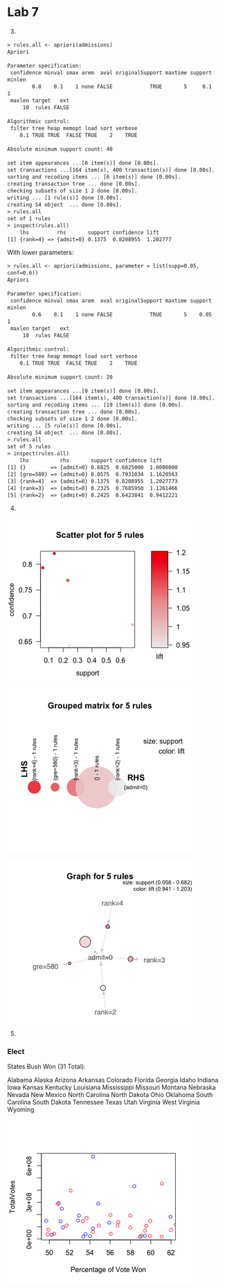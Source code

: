 # Lab 7
3. 
```
> rules.all <- apriori(admissions)
Apriori

Parameter specification:
 confidence minval smax arem  aval originalSupport maxtime support minlen
        0.8    0.1    1 none FALSE            TRUE       5     0.1      1
 maxlen target   ext
     10  rules FALSE

Algorithmic control:
 filter tree heap memopt load sort verbose
    0.1 TRUE TRUE  FALSE TRUE    2    TRUE

Absolute minimum support count: 40 

set item appearances ...[0 item(s)] done [0.00s].
set transactions ...[164 item(s), 400 transaction(s)] done [0.00s].
sorting and recoding items ... [6 item(s)] done [0.00s].
creating transaction tree ... done [0.00s].
checking subsets of size 1 2 done [0.00s].
writing ... [1 rule(s)] done [0.00s].
creating S4 object  ... done [0.00s].
> rules.all
set of 1 rules 
> inspect(rules.all)
    lhs         rhs       support confidence lift    
[1] {rank=4} => {admit=0} 0.1375  0.8208955  1.202777
```
With lower parameters:
```
> rules.all <- apriori(admissions, parameter = list(supp=0.05, conf=0.6))
Apriori

Parameter specification:
 confidence minval smax arem  aval originalSupport maxtime support minlen
        0.6    0.1    1 none FALSE            TRUE       5    0.05      1
 maxlen target   ext
     10  rules FALSE

Algorithmic control:
 filter tree heap memopt load sort verbose
    0.1 TRUE TRUE  FALSE TRUE    2    TRUE

Absolute minimum support count: 20 

set item appearances ...[0 item(s)] done [0.00s].
set transactions ...[164 item(s), 400 transaction(s)] done [0.00s].
sorting and recoding items ... [19 item(s)] done [0.00s].
creating transaction tree ... done [0.00s].
checking subsets of size 1 2 done [0.00s].
writing ... [5 rule(s)] done [0.00s].
creating S4 object  ... done [0.00s].
> rules.all
set of 5 rules 
> inspect(rules.all)
    lhs          rhs       support confidence lift     
[1] {}        => {admit=0} 0.6825  0.6825000  1.0000000
[2] {gre=580} => {admit=0} 0.0575  0.7931034  1.1620563
[3] {rank=4}  => {admit=0} 0.1375  0.8208955  1.2027773
[4] {rank=3}  => {admit=0} 0.2325  0.7685950  1.1261466
[5] {rank=2}  => {admit=0} 0.2425  0.6423841  0.9412221
```
4.

![SAMPLE TEXT](images/Rplot.png)

![SAMPLE TEXT](images/Rplot2.png)

![SAMPLE TEXT](images/Rplot3.png)

5. 
### Elect
 States Bush Won (31 Total):
 
Alabama
Alaska
Arizona
Arkansas
Colorado
Florida
Georgia
Idaho
Indiana
Iowa
Kansas
Kentucky
Louisiana
Mississippi
Missouri
Montana
Nebraska
Nevada
New Mexico
North Carolina
North Dakota
Ohio
Oklahoma
South Carolina
South Dakota
Tennessee
Texas
Utah
Virginia
West Virginia
Wyoming

![image](images/Lab7-Elect.png)

